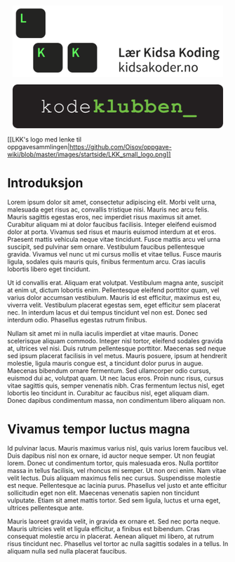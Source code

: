 <p align="center">
<a href="http://oppgaver.kidsakoder.no/">
<img border="0" alt="LKK's logo med lenke til oppgavesammlingen" src="https://github.com/Oisov/oppgave-wiki/blob/master/images/startside/LKK_logo.png" 
width="480">
</a>
</p>

<p align="center">
<a href="http://oppgaver.kidsakoder.no/">
<img border="0" alt="LKK's logo med lenke til oppgavesammlingen" src="https://github.com/Oisov/oppgave-wiki/blob/master/images/startside/kodeklubben.png" 
width="480">
</a>
</p>


[[LKK's logo med lenke til oppgavesammlingen|https://github.com/Oisov/oppgave-wiki/blob/master/images/startside/LKK_small_logo.png]]

# Introduksjon 

Lorem ipsum dolor sit amet, consectetur adipiscing elit. Morbi velit urna, malesuada eget risus ac, convallis tristique nisi. Mauris nec arcu felis. Mauris sagittis egestas eros, nec imperdiet risus maximus sit amet. Curabitur aliquam mi at dolor faucibus facilisis. Integer eleifend euismod dolor at porta. Vivamus sed risus et mauris euismod interdum at et eros. Praesent mattis vehicula neque vitae tincidunt. Fusce mattis arcu vel urna suscipit, sed pulvinar sem ornare. Vestibulum faucibus pellentesque gravida. Vivamus vel nunc ut mi cursus mollis et vitae tellus. Fusce mauris ligula, sodales quis mauris quis, finibus fermentum arcu. Cras iaculis lobortis libero eget tincidunt.

Ut id convallis erat. Aliquam erat volutpat. Vestibulum magna ante, suscipit at enim ut, dictum lobortis enim. Pellentesque eleifend porttitor quam, vel varius dolor accumsan vestibulum. Mauris id est efficitur, maximus est eu, viverra velit. Vestibulum placerat egestas sem, eget efficitur sem placerat nec. In interdum lacus et dui tempus tincidunt vel non est. Donec sed interdum odio. Phasellus egestas rutrum finibus.

Nullam sit amet mi in nulla iaculis imperdiet at vitae mauris. Donec scelerisque aliquam commodo. Integer nisl tortor, eleifend sodales gravida at, ultrices vel nisi. Duis rutrum pellentesque porttitor. Maecenas sed neque sed ipsum placerat facilisis in vel metus. Mauris posuere, ipsum at hendrerit molestie, ligula mauris congue est, a tincidunt dolor purus in augue. Maecenas bibendum ornare fermentum. Sed ullamcorper odio cursus, euismod dui ac, volutpat quam. Ut nec lacus eros. Proin nunc risus, cursus vitae sagittis quis, semper venenatis nibh. Cras fermentum lectus nisl, eget lobortis leo tincidunt in. Curabitur ac faucibus nisl, eget aliquam diam. Donec dapibus condimentum massa, non condimentum libero aliquam non.

# Vivamus tempor luctus magna

Id pulvinar lacus. Mauris maximus varius nisl, quis varius lorem faucibus vel. Duis dapibus nisl non ex ornare, id auctor neque semper. Ut non feugiat lorem. Donec ut condimentum tortor, quis malesuada eros. Nulla porttitor massa in tellus facilisis, vel rhoncus mi semper. Ut non orci enim. Nam vitae velit lectus. Duis aliquam maximus felis nec cursus. Suspendisse molestie est neque. Pellentesque ac lacinia purus. Phasellus vel justo et ante efficitur sollicitudin eget non elit. Maecenas venenatis sapien non tincidunt vulputate. Etiam sit amet mattis tortor. Sed sem ligula, luctus et urna eget, ultrices pellentesque ante.

Mauris laoreet gravida velit, in gravida ex ornare et. Sed nec porta neque. Mauris ultricies velit et ligula efficitur, a finibus est bibendum. Cras consequat molestie arcu in placerat. Aenean aliquet mi libero, at rutrum risus tincidunt nec. Phasellus vel tortor ac nulla sagittis sodales in a tellus. In aliquam nulla sed nulla placerat faucibus.
